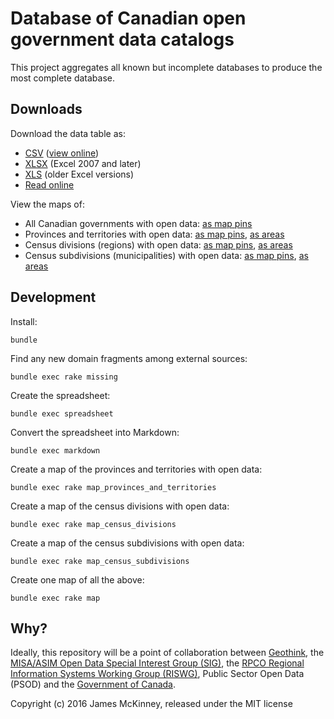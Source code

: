 # Database of Canadian open government data catalogs

This project aggregates all known but incomplete databases to produce the most complete database.

## Downloads

Download the data table as:

* [CSV](https://raw.githubusercontent.com/jpmckinney/open_data_canada/master/tables/catalogs.csv) ([view online](/tables/catalogs.csv))
* [XLSX](https://raw.githubusercontent.com/jpmckinney/open_data_canada/master/tables/catalogs.xlsx) (Excel 2007 and later)
* [XLS](https://raw.githubusercontent.com/jpmckinney/open_data_canada/master/tables/catalogs.xls) (older Excel versions)
* [Read online](/tables/catalogs.md)

View the maps of:

* All Canadian governments with open data: [as map pins](/maps/canada-markers.geojson)
* Provinces and territories with open data: [as map pins](/maps/provinces-and-territories-markers.geojson), [as areas](/maps/provinces-and-territories-areas.geojson)
* Census divisions (regions) with open data: [as map pins](/maps/census-divisions-markers.geojson), [as areas](/maps/census-divisions-areas.geojson)
* Census subdivisions (municipalities) with open data: [as map pins](/maps/census-subdivisions-markers.geojson), [as areas](/maps/census-subdivisions-areas.geojson)

## Development

Install:

    bundle

Find any new domain fragments among external sources:

    bundle exec rake missing

Create the spreadsheet:

    bundle exec spreadsheet

Convert the spreadsheet into Markdown:

    bundle exec markdown

Create a map of the provinces and territories with open data:

    bundle exec rake map_provinces_and_territories

Create a map of the census divisions with open data:

    bundle exec rake map_census_divisions

Create a map of the census subdivisions with open data:

    bundle exec rake map_census_subdivisions

Create one map of all the above:

    bundle exec rake map

## Why?

Ideally, this repository will be a point of collaboration between [Geothink](http://geothink.ca/), the [MISA/ASIM Open Data Special Interest Group (SIG)](http://c.ymcdn.com/sites/www.misa-asim.ca/resource/resmgr/misa_pdfs/open_data_sig_-_terms_of_ref.pdf), the [RPCO Regional Information Systems Working Group (RISWG)](http://www.rpco.ca/regional-information-systems-working-group.html), Public Sector Open Data (PSOD) and the [Government of Canada](http://open.canada.ca/en/maps/open-data-canada).

Copyright (c) 2016 James McKinney, released under the MIT license
